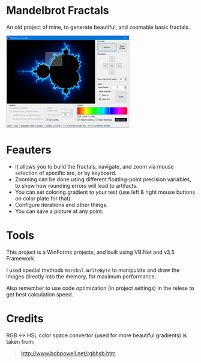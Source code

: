 # Mandelbrot Fractals
An old project of mine, to generate beautiful, and zoomable basic fractals.

<img src="images/screenshot.png" width=65%>

# Feauters
* It allows you to build the fractals, navigate, and zoom via mouse selection of specific are, or by keyboard.
* Zooming can be done using different floating-point precision variables, to show how rounding errors will lead to artifacts.
* You can set coloring gradient to your test (use left & right mouse buttons on color plate for that).
* Configure iterations and other things.
* You can save a picture at any point.
# Tools
This project is a WinForms projects, and built using VB.Net and v3.5 Framework.

I used special methods `Marshal.WriteByte` to manipulate and draw the images directly into the memory, for maximum performance.

Also remember to use code optimization (in project settings) in the relese to get best calculation speed.
# Credits
RGB <-> HSL color space convertor (used for more beautiful gradients) is taken from:
> http://www.bobpowell.net/rgbhsb.htm
